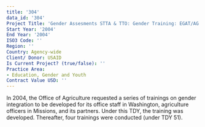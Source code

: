 ```yaml
---
title: '304'
data_id: '304'
Project Title: 'Gender Assesments STTA & TTO: Gender Training: EGAT/AG (TDY 32)'
Start Year: '2004'
End Year: '2004'
ISO3 Code: ''
Region: ''
Country: Agency-wide
Client/ Donor: USAID
Is Current Project? (true/false): ''
Practice Area:
- Education, Gender and Youth
Contract Value USD: ''
---
```


In 2004, the Office of Agriculture requested a series of trainings on gender integration to be developed for its office staff in Washington, agriculture officers in Missions, and its partners. Under this TDY, the training was developed. Thereafter, four trainings were conducted (under TDY 51).